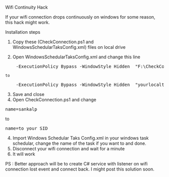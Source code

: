 Wifi Continuity Hack

If your wifi connection drops continuously on windows for some reason, this hack might work. 

Installation steps 

1. Copy these (CheckConnection.ps1 and WindowsSchedularTaksConfig.xml) files on local drive 

2. Open WindowsSchedularTaksConfig.xml and change this line

<pre>
    <Arguments>-ExecutionPolicy Bypass -WindowStyle Hidden  "F:\CheckConnection.ps1" -NoProfile -Noninteractive</Arguments>
</pre>
    to 

<pre>
    <Arguments>-ExecutionPolicy Bypass -WindowStyle Hidden  "yourlocaltion\CheckConnection.ps1" -NoProfile -Noninteractive</Arguments>
</pre>    
3. Save and close
4. Open CheckConnection.ps1 and change 

<pre>name=sankalp</pre>
to 
<pre>name=to_your_SID</pre>

4. Import Windows Schedular Taks Config.xml in your windows task schedular, change the name of the task if you want to and done.  
5. Disconnect your wifi connection and wait for a minute
6. It will work


PS : Better approach will be to create C# service with listener on wifi connection lost event and connect back. I might post this solution soon.

